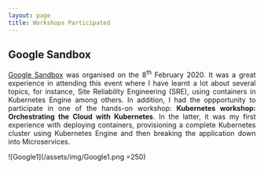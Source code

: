 ```yaml
---
layout: page
title: Workshops Participated
---
```



## Google Sandbox
<p align="justify">  <a href="https://events.withgoogle.com/sandbox-manchester-united-kingdom/#content">Google Sandbox</a> was organised on the 8<sup>th</sup> February 2020. It was a great experience in attending this event where I have learnt a lot about several topics, for instance, Site Reliability Engineering (SRE), using containers in Kubernetes Engine among others. In addition, I had the oppportunity to participate in one of the hands-on workshop: <b>Kubernetes workshop: Orchestrating the Cloud with Kubernetes</b>. In the latter, it was my first experience with deploying containers, provisioning a complete Kubernetes cluster using Kubernetes Engine and then breaking the application down into Microservices.</p>
![Google1](/assets/img/Google1.png =250)






